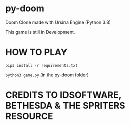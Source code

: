 # py-doom
Doom Clone made with Ursina Engine (Python 3.8)

This game is still in Development.

# HOW TO PLAY
`pip3 install -r requirements.txt`

`python3 game.py` (in the py-doom folder)

# CREDITS TO IDSOFTWARE, BETHESDA & THE SPRITERS RESOURCE
